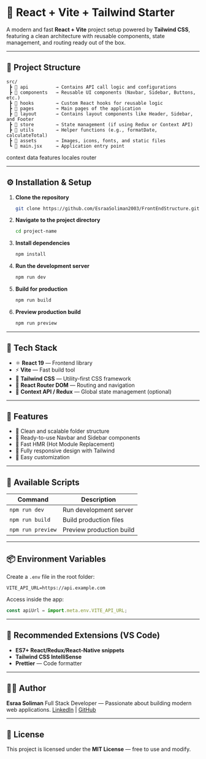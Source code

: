 # 🚀 React + Vite + Tailwind Starter

A modern and fast **React + Vite** project setup powered by **Tailwind CSS**, featuring a clean architecture with reusable components, state management, and routing ready out of the box.

---

## 📁 Project Structure

```
src/
 ┣ 📂 api          → Contains API call logic and configurations
 ┣ 📂 components   → Reusable UI components (Navbar, Sidebar, Buttons, etc.)
 ┣ 📂 hooks        → Custom React hooks for reusable logic
 ┣ 📂 pages        → Main pages of the application
 ┣ 📂 layout       → Contains layout components like Header, Sidebar, and Footer
 ┣ 📂 store        → State management (if using Redux or Context API)
 ┣ 📂 utils        → Helper functions (e.g., formatDate, calculateTotal)
 ┣ 📂 assets       → Images, icons, fonts, and static files
 ┗ 📜 main.jsx     → Application entry point
```
context
data
features
locales
router


---

## ⚙️ Installation & Setup

1. **Clone the repository**

   ```bash
   git clone https://github.com/EsraaSoliman2003/FrontEndStructure.git
   ```

2. **Navigate to the project directory**

   ```bash
   cd project-name
   ```

3. **Install dependencies**

   ```bash
   npm install
   ```

4. **Run the development server**

   ```bash
   npm run dev
   ```

5. **Build for production**

   ```bash
   npm run build
   ```

6. **Preview production build**

   ```bash
   npm run preview
   ```

---

## 🎨 Tech Stack

* ⚛️ **React 19** — Frontend library
* ⚡ **Vite** — Fast build tool
* 💅 **Tailwind CSS** — Utility-first CSS framework
* 🧩 **React Router DOM** — Routing and navigation
* 🧠 **Context API / Redux** — Global state management (optional)

---

## 🧱 Features

* 🔹 Clean and scalable folder structure
* 🔹 Ready-to-use Navbar and Sidebar components
* 🔹 Fast HMR (Hot Module Replacement)
* 🔹 Fully responsive design with Tailwind
* 🔹 Easy customization

---

## 🧭 Available Scripts

| Command           | Description              |
| ----------------- | ------------------------ |
| `npm run dev`     | Run development server   |
| `npm run build`   | Build production files   |
| `npm run preview` | Preview production build |

---

## 📦 Environment Variables

Create a `.env` file in the root folder:

```
VITE_API_URL=https://api.example.com
```

Access inside the app:

```js
const apiUrl = import.meta.env.VITE_API_URL;
```

---

## 📘 Recommended Extensions (VS Code)

* **ES7+ React/Redux/React-Native snippets**
* **Tailwind CSS IntelliSense**
* **Prettier** — Code formatter

---

## 👨‍💻 Author

**Esraa Soliman**
Full Stack Developer — Passionate about building modern web applications.
[LinkedIn](https://www.linkedin.com/in/esraa-soliman-7b132a249) | [GitHub](https://github.com/EsraaSoliman2003)

---

## 📜 License

This project is licensed under the **MIT License** — free to use and modify.
